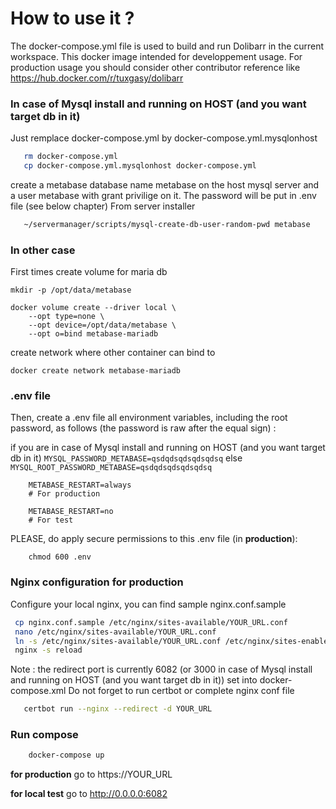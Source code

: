 # How to use it ?

The docker-compose.yml file is used to build and run Dolibarr in the current workspace.
This docker image intended for developpement usage.
For production usage you should consider other contributor reference like https://hub.docker.com/r/tuxgasy/dolibarr 

### In case of Mysql install and running on HOST (and you want target db in it)

Just remplace docker-compose.yml by docker-compose.yml.mysqlonhost
```sh
   rm docker-compose.yml
   cp docker-compose.yml.mysqlonhost docker-compose.yml
```

create a metabase database name metabase on the host mysql server and a user metabase with grant privilige on it. The password will be put in .env file (see below chapter)
From server installer
```sh
   ~/servermanager/scripts/mysql-create-db-user-random-pwd metabase
```


### In other case

First times create volume for maria db

    mkdir -p /opt/data/metabase
    
    docker volume create --driver local \
        --opt type=none \
        --opt device=/opt/data/metabase \
        --opt o=bind metabase-mariadb
        
create network where other container can bind to

    docker create network metabase-mariadb
    
### .env file

Then, create a .env file all environment variables, including the root password, as follows (the password is raw after the equal sign) :

if you are in case of Mysql install and running on HOST (and you want target db in it)
		`MYSQL_PASSWORD_METABASE=qsdqdsqdsqdsqdsq`
else
		`MYSQL_ROOT_PASSWORD_METABASE=qsdqdsqdsqdsqdsq`
        
        METABASE_RESTART=always
        # For production 
        
        METABASE_RESTART=no
        # For test 
        

PLEASE, do apply secure permissions to this .env file (in **production**):

        chmod 600 .env


### Nginx configuration for production

Configure your local nginx, you can find sample nginx.conf.sample
```sh
 cp nginx.conf.sample /etc/nginx/sites-available/YOUR_URL.conf
 nano /etc/nginx/sites-available/YOUR_URL.conf
 ln -s /etc/nginx/sites-available/YOUR_URL.conf /etc/nginx/sites-enabled/YOUR_URL.conf
 nginx -s reload
```

Note : the redirect port is currently 6082 (or 3000 in case of Mysql install and running on HOST (and you want target db in it)) set into docker-compose.xml
Do not forget to run certbot or complete nginx conf file
```sh
   certbot run --nginx --redirect -d YOUR_URL
```

### Run compose
```sh
    docker-compose up
```
**for production**
        go to https://YOUR_URL 
        
**for local test**
        go to http://0.0.0.0:6082 
